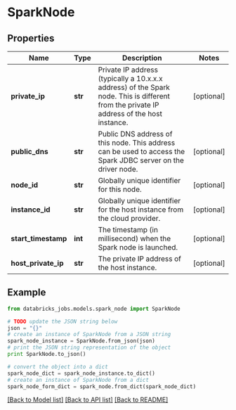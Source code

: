 # SparkNode


## Properties
Name | Type | Description | Notes
------------ | ------------- | ------------- | -------------
**private_ip** | **str** | Private IP address (typically a 10.x.x.x address) of the Spark node. This is different from the private IP address of the host instance. | [optional] 
**public_dns** | **str** | Public DNS address of this node. This address can be used to access the Spark JDBC server on the driver node. | [optional] 
**node_id** | **str** | Globally unique identifier for this node. | [optional] 
**instance_id** | **str** | Globally unique identifier for the host instance from the cloud provider. | [optional] 
**start_timestamp** | **int** | The timestamp (in millisecond) when the Spark node is launched. | [optional] 
**host_private_ip** | **str** | The private IP address of the host instance. | [optional] 

## Example

```python
from databricks_jobs.models.spark_node import SparkNode

# TODO update the JSON string below
json = "{}"
# create an instance of SparkNode from a JSON string
spark_node_instance = SparkNode.from_json(json)
# print the JSON string representation of the object
print SparkNode.to_json()

# convert the object into a dict
spark_node_dict = spark_node_instance.to_dict()
# create an instance of SparkNode from a dict
spark_node_form_dict = spark_node.from_dict(spark_node_dict)
```
[[Back to Model list]](../README.md#documentation-for-models) [[Back to API list]](../README.md#documentation-for-api-endpoints) [[Back to README]](../README.md)


